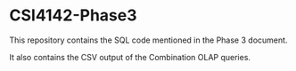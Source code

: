 # CSI4142-Phase3

This repository contains the SQL code mentioned in the Phase 3 document. 

It also contains the CSV output of the Combination OLAP queries. 

